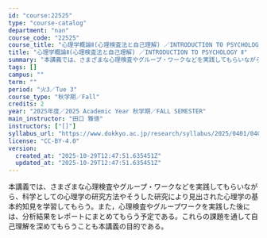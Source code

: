 ```yaml
---
id: "course:22525"
type: "course-catalog"
department: "nan"
course_code: "22525"
course_title: "心理学概論Ⅱ(心理検査法と自己理解) ／INTRODUCTION TO PSYCHOLOGY Ⅱ"
title: "心理学概論Ⅱ(心理検査法と自己理解) ／INTRODUCTION TO PSYCHOLOGY Ⅱ"
summary: "本講義では、さまざまな心理検査やグループ・ワークなどを実践してもらいながら、科学としての心理学の研究方法やそうした研究により見出された心理学の基本的知見を学習してもらう。また，心理検査やグループワークを実践した後には、分析結果をレポートにま…"
tags: []
campus: ""
term: ""
period: "火3／Tue 3"
course_type: "秋学期／Fall"
credits: 2
year: "2025年度／2025 Academic Year 秋学期／FALL SEMESTER"
main_instructor: "田口 雅徳"
instructors: ["[]"]
syllabus_url: "https://www.dokkyo.ac.jp/research/syllabus/2025/0401/0401_22525_ja_JP.html"
license: "CC-BY-4.0"
version:
  created_at: "2025-10-29T12:47:51.635451Z"
  updated_at: "2025-10-29T12:47:51.635451Z"
---
```

本講義では、さまざまな心理検査やグループ・ワークなどを実践してもらいながら、科学としての心理学の研究方法やそうした研究により見出された心理学の基本的知見を学習してもらう。また，心理検査やグループワークを実践した後には、分析結果をレポートにまとめてもらう予定である。これらの課題を通して自己理解を深めてもらうことも本講義の目的である。
